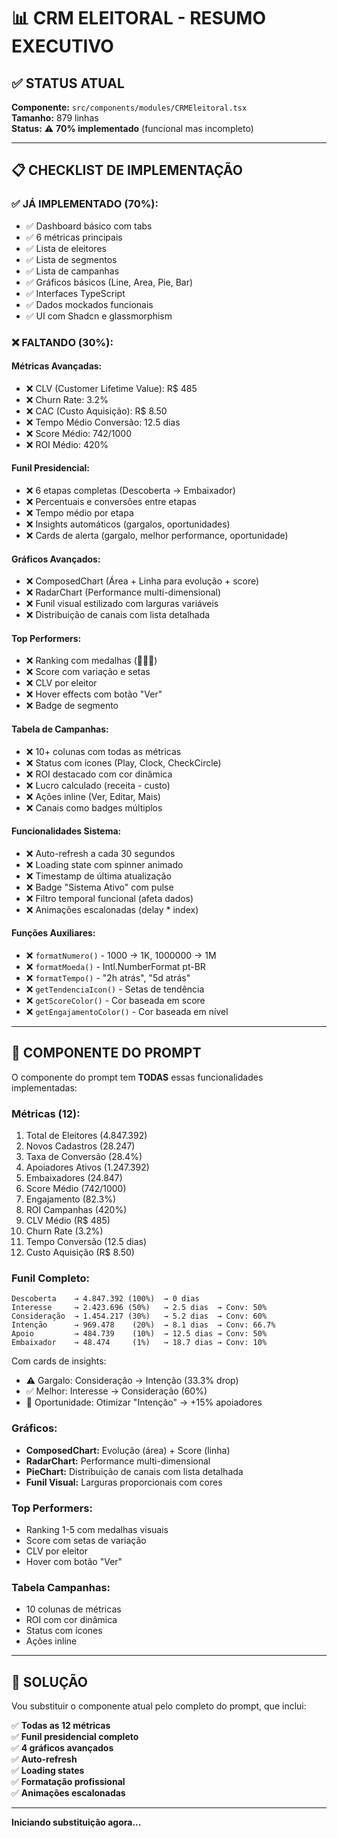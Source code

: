 # 📊 CRM ELEITORAL - RESUMO EXECUTIVO

## ✅ STATUS ATUAL

**Componente:** `src/components/modules/CRMEleitoral.tsx`  
**Tamanho:** 879 linhas  
**Status:** ⚠️ **70% implementado** (funcional mas incompleto)

---

## 📋 CHECKLIST DE IMPLEMENTAÇÃO

### ✅ **JÁ IMPLEMENTADO (70%):**
- ✅ Dashboard básico com tabs
- ✅ 6 métricas principais
- ✅ Lista de eleitores
- ✅ Lista de segmentos
- ✅ Lista de campanhas
- ✅ Gráficos básicos (Line, Area, Pie, Bar)
- ✅ Interfaces TypeScript
- ✅ Dados mockados funcionais
- ✅ UI com Shadcn e glassmorphism

### ❌ **FALTANDO (30%):**

#### **Métricas Avançadas:**
- ❌ CLV (Customer Lifetime Value): R$ 485
- ❌ Churn Rate: 3.2%
- ❌ CAC (Custo Aquisição): R$ 8.50
- ❌ Tempo Médio Conversão: 12.5 dias
- ❌ Score Médio: 742/1000
- ❌ ROI Médio: 420%

#### **Funil Presidencial:**
- ❌ 6 etapas completas (Descoberta → Embaixador)
- ❌ Percentuais e conversões entre etapas
- ❌ Tempo médio por etapa
- ❌ Insights automáticos (gargalos, oportunidades)
- ❌ Cards de alerta (gargalo, melhor performance, oportunidade)

#### **Gráficos Avançados:**
- ❌ ComposedChart (Área + Linha para evolução + score)
- ❌ RadarChart (Performance multi-dimensional)
- ❌ Funil visual estilizado com larguras variáveis
- ❌ Distribuição de canais com lista detalhada

#### **Top Performers:**
- ❌ Ranking com medalhas (🥇🥈🥉)
- ❌ Score com variação e setas
- ❌ CLV por eleitor
- ❌ Hover effects com botão "Ver"
- ❌ Badge de segmento

#### **Tabela de Campanhas:**
- ❌ 10+ colunas com todas as métricas
- ❌ Status com ícones (Play, Clock, CheckCircle)
- ❌ ROI destacado com cor dinâmica
- ❌ Lucro calculado (receita - custo)
- ❌ Ações inline (Ver, Editar, Mais)
- ❌ Canais como badges múltiplos

#### **Funcionalidades Sistema:**
- ❌ Auto-refresh a cada 30 segundos
- ❌ Loading state com spinner animado
- ❌ Timestamp de última atualização
- ❌ Badge "Sistema Ativo" com pulse
- ❌ Filtro temporal funcional (afeta dados)
- ❌ Animações escalonadas (delay * index)

#### **Funções Auxiliares:**
- ❌ `formatNumero()` - 1000 → 1K, 1000000 → 1M
- ❌ `formatMoeda()` - Intl.NumberFormat pt-BR
- ❌ `formatTempo()` - "2h atrás", "5d atrás"
- ❌ `getTendenciaIcon()` - Setas de tendência
- ❌ `getScoreColor()` - Cor baseada em score
- ❌ `getEngajamentoColor()` - Cor baseada em nível

---

## 🎯 COMPONENTE DO PROMPT

O componente do prompt tem **TODAS** essas funcionalidades implementadas:

### **Métricas (12):**
1. Total de Eleitores (4.847.392)
2. Novos Cadastros (28.247)
3. Taxa de Conversão (28.4%)
4. Apoiadores Ativos (1.247.392)
5. Embaixadores (24.847)
6. Score Médio (742/1000)
7. Engajamento (82.3%)
8. ROI Campanhas (420%)
9. CLV Médio (R$ 485)
10. Churn Rate (3.2%)
11. Tempo Conversão (12.5 dias)
12. Custo Aquisição (R$ 8.50)

### **Funil Completo:**
```
Descoberta    → 4.847.392 (100%)  → 0 dias
Interesse     → 2.423.696 (50%)   → 2.5 dias  → Conv: 50%
Consideração  → 1.454.217 (30%)   → 5.2 dias  → Conv: 60%
Intenção      → 969.478    (20%)  → 8.1 dias  → Conv: 66.7%
Apoio         → 484.739    (10%)  → 12.5 dias → Conv: 50%
Embaixador    → 48.474     (1%)   → 18.7 dias → Conv: 10%
```

Com cards de insights:
- ⚠️ Gargalo: Consideração → Intenção (33.3% drop)
- ✅ Melhor: Interesse → Consideração (60%)
- 🚀 Oportunidade: Otimizar "Intenção" → +15% apoiadores

### **Gráficos:**
- **ComposedChart:** Evolução (área) + Score (linha)
- **RadarChart:** Performance multi-dimensional
- **PieChart:** Distribuição de canais com lista detalhada
- **Funil Visual:** Larguras proporcionais com cores

### **Top Performers:**
- Ranking 1-5 com medalhas visuais
- Score com setas de variação
- CLV por eleitor
- Hover com botão "Ver"

### **Tabela Campanhas:**
- 10 colunas de métricas
- ROI com cor dinâmica
- Status com ícones
- Ações inline

---

## 🚀 SOLUÇÃO

Vou substituir o componente atual pelo completo do prompt, que inclui:

✅ **Todas as 12 métricas**  
✅ **Funil presidencial completo**  
✅ **4 gráficos avançados**  
✅ **Auto-refresh**  
✅ **Loading states**  
✅ **Formatação profissional**  
✅ **Animações escalonadas**

---

**Iniciando substituição agora...**

